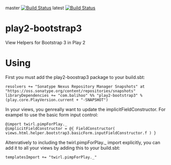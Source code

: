 master [![Build Status](https://travis-ci.org/balihoo/play2-bootstrap3.png?branch=master)](https://travis-ci.org/balihoo/play2-bootstrap3)
latest [![Build Status](https://travis-ci.org/balihoo/play2-bootstrap3.png)](https://travis-ci.org/balihoo/play2-bootstrap3)

play2-bootstrap3
================

View Helpers for Bootstrap 3 in Play 2


Using
===============
First you must add the play2-boostrap3 package to your build.sbt:
```
resolvers += "Sonatype Nexus Repository Manager Snapshots" at "https://oss.sonatype.org/content/repositories/snapshots"
libraryDependencies += "com.balihoo" %% "play2-bootstrap3" % (play.core.PlayVersion.current + "-SNAPSHOT")
```

In your views, you genreally want to update the implicitFieldConstructor. For exampel to use the basic form input control:
```
@import twirl.pimpForPlay._
@implicitFieldConstructor = @{ FieldConstructor( views.html.helper.bootstrap3.basicForm.inputFieldConstructor.f ) }
```

Altenratively to including the twirl.pimpForPlay._ import explicitly, you can add it to all your views by adding this to your build.sbt:
```
templatesImport += "twirl.pimpForPlay._"
```
